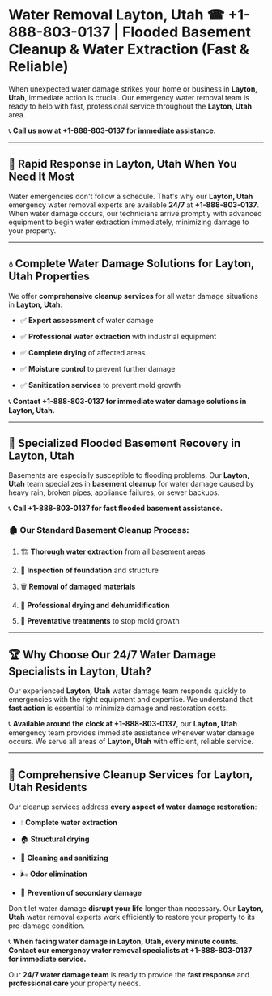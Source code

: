 # Water Removal Layton, Utah ☎ +1-888-803-0137 | Flooded Basement Cleanup & Water Extraction (Fast & Reliable)

When unexpected water damage strikes your home or business in **Layton, Utah**, immediate action is crucial. Our emergency water removal team is ready to help with fast, professional service throughout the **Layton, Utah** area. 

📞 **Call us now at +1-888-803-0137 for immediate assistance.**

---

## 🚀 Rapid Response in Layton, Utah When You Need It Most

Water emergencies don't follow a schedule. That's why our **Layton, Utah** emergency water removal experts are available **24/7** at **+1-888-803-0137**. When water damage occurs, our technicians arrive promptly with advanced equipment to begin water extraction immediately, minimizing damage to your property.

---

## 💧 Complete Water Damage Solutions for Layton, Utah Properties

We offer **comprehensive cleanup services** for all water damage situations in **Layton, Utah**:

- ✅ **Expert assessment** of water damage  
- ✅ **Professional water extraction** with industrial equipment  
- ✅ **Complete drying** of affected areas  
- ✅ **Moisture control** to prevent further damage  
- ✅ **Sanitization services** to prevent mold growth  

📞 **Contact +1-888-803-0137 for immediate water damage solutions in Layton, Utah.**

---

## 🌊 Specialized Flooded Basement Recovery in Layton, Utah

Basements are especially susceptible to flooding problems. Our **Layton, Utah** team specializes in **basement cleanup** for water damage caused by heavy rain, broken pipes, appliance failures, or sewer backups. 

📞 **Call +1-888-803-0137 for fast flooded basement assistance.**

### 🏚️ Our Standard Basement Cleanup Process:
1. 🏗️ **Thorough water extraction** from all basement areas  
2. 🔎 **Inspection of foundation** and structure  
3. 🗑️ **Removal of damaged materials**  
4. 💨 **Professional drying and dehumidification**  
5. 🚫 **Preventative treatments** to stop mold growth  

---

## 🏆 Why Choose Our 24/7 Water Damage Specialists in Layton, Utah?

Our experienced **Layton, Utah** water damage team responds quickly to emergencies with the right equipment and expertise. We understand that **fast action** is essential to minimize damage and restoration costs.

📞 **Available around the clock at +1-888-803-0137**, our **Layton, Utah** emergency team provides immediate assistance whenever water damage occurs. We serve all areas of **Layton, Utah** with efficient, reliable service.

---

## 🧹 Comprehensive Cleanup Services for Layton, Utah Residents

Our cleanup services address **every aspect of water damage restoration**:

- 💧 **Complete water extraction**  
- 🏠 **Structural drying**  
- 🧼 **Cleaning and sanitizing**  
- 🌬️ **Odor elimination**  
- 🚫 **Prevention of secondary damage**  

Don't let water damage **disrupt your life** longer than necessary. Our **Layton, Utah** water removal experts work efficiently to restore your property to its pre-damage condition.

📞 **When facing water damage in Layton, Utah, every minute counts. Contact our emergency water removal specialists at +1-888-803-0137 for immediate service.**

Our **24/7 water damage team** is ready to provide the **fast response** and **professional care** your property needs.
